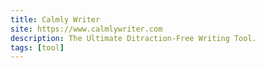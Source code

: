 ```yaml
---
title: Calmly Writer
site: https://www.calmlywriter.com
description: The Ultimate Ditraction-Free Writing Tool.
tags: [tool]
---
```

